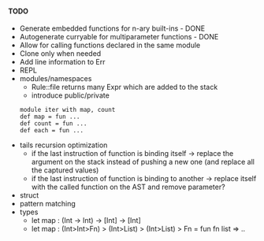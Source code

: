 #### TODO ####

* Generate embedded functions for n-ary built-ins - DONE
* Autogenerate curryable for multiparameter functions - DONE
* Allow for calling functions declared in the same module
* Clone only when needed
* Add line information to Err
* REPL
* modules/namespaces
  * Rule::file returns many Expr which are added to the stack
  * introduce public/private
  ```
  module iter with map, count 
  def map = fun ...
  def count = fun ...
  def each = fun ...
  ``` 
* tails recursion optimization
  * if the last instruction of function is binding itself -> replace the argument on the stack instead of pushing a new one (and replace all the captured values)
  * if the last instruction of function is binding to another -> replace itself with the called function on the AST and remove parameter?
* struct 
* pattern matching
* types
  * let map : (Int -> Int) -> \[Int\] -> \[Int\] 
  * let map : (Int>Int>Fn) > (Int>List) > (Int>List) > Fn = fun fn list => ..
  